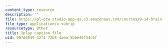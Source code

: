 ```yaml
---
content_type: resource
description: ''
file: https://ol-ocw-studio-app-qa.s3.amazonaws.com/courses/9-14-brain-structure-and-its-origins-spring-2014/907d694932f472b54aea5bbe46734cbf_555145.srt
file_type: application/x-subrip
resourcetype: Other
title: 3play caption file
uid: 907d6949-32f4-72b5-4aea-5bbe46734cbf
---
```

